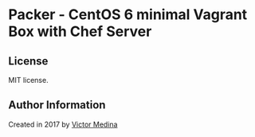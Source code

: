 # Packer - CentOS 6 minimal Vagrant Box with Chef Server

## License


MIT license.

## Author Information

Created in 2017 by [Victor Medina](mailto://victor.medina@admios-sa.com)
